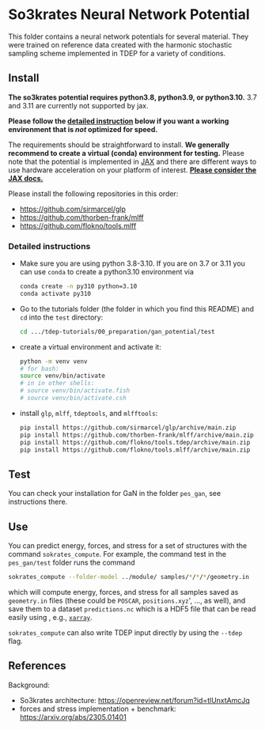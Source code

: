 So3krates Neural Network Potential
===

This folder contains a neural network potentials for several material. They were trained on reference data created with the harmonic stochastic sampling scheme implemented in TDEP for a variety of conditions.

## Install

**The so3krates potential requires python3.8, python3.9, or python3.10.** 3.7 and 3.11 are currently not supported by jax.

**Please follow the [detailed instruction](#detailed-instructions) below if you want a working environment that is _not_ optimized for speed.**

The requirements should be straightforward to install. **We generally recommend  to create a virtual (conda) environment for testing.** Please note that the potential is implemented in [JAX](https://github.com/google/jax) and there are different ways to use hardware acceleration on your platform of interest. [**Please consider the JAX docs.**](https://github.com/google/jax#installation)

Please install the following repositories in this order:

- https://github.com/sirmarcel/glp
- https://github.com/thorben-frank/mlff
- https://github.com/flokno/tools.mlff

### Detailed instructions

- Make sure you are using python 3.8-3.10. If you are on 3.7 or 3.11 you can use `conda` to create a python3.10 environment via
  ```bash
  conda create -n py310 python=3.10
  conda activate py310
  ```

- Go to the tutorials folder (the folder in which you find this README) and `cd` into the `test` directory:

  ```bash
  cd .../tdep-tutorials/00_preparation/gan_potential/test
  ```

- create a virtual environment and activate it:
  ```bash
  python -m venv venv
  # for bash:
  source venv/bin/activate
  # in in other shells:
  # source venv/bin/activate.fish
  # source venv/bin/activate.csh
  ```

- install `glp`, `mlff`, `tdeptools`, and `mlfftools`:
  ```bash
  pip install https://github.com/sirmarcel/glp/archive/main.zip
  pip install https://github.com/thorben-frank/mlff/archive/main.zip
  pip install https://github.com/flokno/tools.tdep/archive/main.zip
  pip install https://github.com/flokno/tools.mlff/archive/main.zip
  ```

## Test

You can check your installation for GaN in the folder `pes_gan`, see instructions there.

## Use

You can predict energy, forces, and stress for a set of structures with the command `sokrates_compute`. For example, the command test in the `pes_gan/test` folder runs the command

```bash
sokrates_compute --folder-model ../module/ samples/*/*/*/geometry.in
```

which will compute energy, forces, and stress for all samples saved as `geometry.in` files (these could be `POSCAR`, `positions.xyz`', ..., as well), and save them to a dataset `predictions.nc` which is a HDF5 file that can be read easily using , e.g., [`xarray`](https://docs.xarray.dev/en/stable/user-guide/io.html).

`sokrates_compute` can also write TDEP input directly by using the `--tdep` flag.

## References

Background:

- So3krates architecture: https://openreview.net/forum?id=tlUnxtAmcJq
- forces and stress implementation + benchmark: https://arxiv.org/abs/2305.01401
